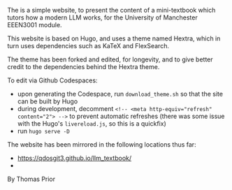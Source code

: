

The is a simple website, to present the content of a mini-textbook
which tutors how a modern LLM works, for the University of Manchester
EEEN3001 module.

This website is based on Hugo, and uses a theme named Hextra, which in
turn uses dependencies such as KaTeX and FlexSearch.

The theme has been forked and edited, for longevity, and to give
better credit to the dependencies behind the Hextra theme.

To edit via Github Codespaces:

- upon generating the Codespace, run `download_theme.sh` so that the site can be built by Hugo
- during development, decomment `<!-- <meta http-equiv="refresh" content="2"> -->` to prevent automatic refreshes (there was some issue with the Hugo's `livereload.js`, so this is a quickfix)
- run `hugo serve -D`

The website has been mirrored in the following locations thus far:

- https://qdosgit3.github.io/llm_textbook/
-


By Thomas Prior


